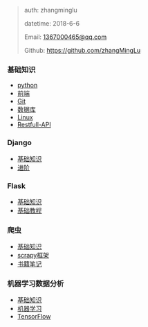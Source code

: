 

>   auth: zhangminglu
>
>   datetime: 2018-6-6 
>
>   Email: 1367000465@qq.com
>
>   Github: https://github.com/zhangMingLu



### 基础知识

-   [python](01-基础知识/01-python基础)
-   [前端](01-基础知识/02-html-js-css)
-   [Git](01-基础知识/03-Git)
-   [数据库](01-基础知识/04-数据库)
-   [Linux](Learning-notes/01-基础知识\05-Linux)
-   [Restfull-API](01-基础知识/06-API)

### Django

-   [基础知识](02-Django/01-Django基础)
-   [进阶](02-Django/02-Django进阶)


### Flask

-   [基础知识](03-Flask/基础知识)
-   [基础教程](03-Flask/Flask-基础教程)


### 爬虫

-   [基础知识](04-spider/基础知识)
-   [scrapy框架](04-spider/scrapy)
-   [书籍笔记](04-spider/网络数据采集-书籍)


### 机器学习数据分析

-   [基础知识](05-ml/np-pd-plt基础知识)
-   [机器学习](05-ml/机器学习)
-   [TensorFlow](05-ml/TensorFlow)

